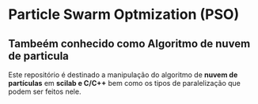 
# Particle Swarm Optmization (PSO)

## Tambeém conhecido como Algoritmo de nuvem de particula

Este repositório é destinado a manipulação do algoritmo de __nuvem de partículas__ em **scilab e C/C++** bem como os tipos de paralelização que podem ser feitos nele. 
